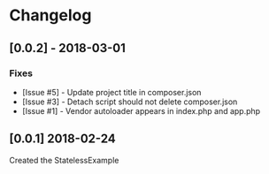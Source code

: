 # Changelog

## [0.0.2] - 2018-03-01

### Fixes

- [Issue #5] - Update project title in composer.json
- [Issue #3] - Detach script should not delete composer.json
- [Issue #1] - Vendor autoloader appears in index.php and app.php

## [0.0.1] 2018-02-24

Created the StatelessExample

